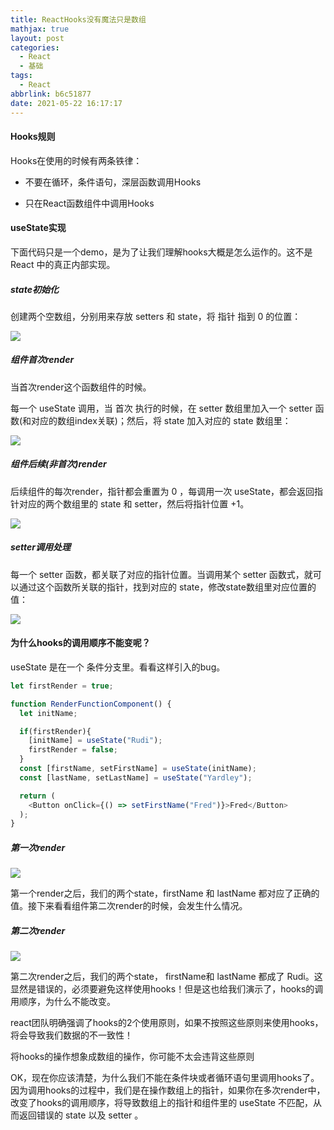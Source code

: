 ```yaml
---
title: ReactHooks没有魔法只是数组
mathjax: true
layout: post
categories:
  - React
  - 基础
tags:
  - React
abbrlink: b6c51877
date: 2021-05-22 16:17:17
---
```


#### Hooks规则

Hooks在使用的时候有两条铁律：

+ 不要在循环，条件语句，深层函数调用Hooks

+ 只在React函数组件中调用Hooks


#### useState实现

下面代码只是一个demo，是为了让我们理解hooks大概是怎么运作的。这不是 React 中的真正内部实现。

##### state初始化

创建两个空数组，分别用来存放 setters 和 state，将 指针 指到 0 的位置：

![](0001.jpg)

##### 组件首次render

当首次render这个函数组件的时候。

每一个 useState 调用，当 首次 执行的时候，在 setter 数组里加入一个 setter 函数(和对应的数组index关联)；然后，将 state 加入对应的 state 数组里：

![](0002.jpg)

##### 组件后续(非首次)render

后续组件的每次render，指针都会重置为 0 ，每调用一次 useState，都会返回指针对应的两个数组里的 state 和 setter，然后将指针位置 +1。

![](0003.jpg)

##### setter调用处理

每一个 setter 函数，都关联了对应的指针位置。当调用某个 setter 函数式，就可以通过这个函数所关联的指针，找到对应的 state，修改state数组里对应位置的值：

![](0004.jpg)

#### 为什么hooks的调用顺序不能变呢？

useState 是在一个 条件分支里。看看这样引入的bug。

```javascript
let firstRender = true;

function RenderFunctionComponent() {
  let initName;

  if(firstRender){
    [initName] = useState("Rudi");
    firstRender = false;
  }
  const [firstName, setFirstName] = useState(initName);
  const [lastName, setLastName] = useState("Yardley");

  return (
    <Button onClick={() => setFirstName("Fred")}>Fred</Button>
  );
}
```

##### 第一次render

![](0005.jpg)

第一个render之后，我们的两个state，firstName 和 lastName 都对应了正确的值。接下来看看组件第二次render的时候，会发生什么情况。


##### 第二次render

![](0006.jpg)

第二次render之后，我们的两个state， firstName和 lastName 都成了 Rudi。这显然是错误的，必须要避免这样使用hooks！但是这也给我们演示了，hooks的调用顺序，为什么不能改变。

react团队明确强调了hooks的2个使用原则，如果不按照这些原则来使用hooks，将会导致我们数据的不一致性！

将hooks的操作想象成数组的操作，你可能不太会违背这些原则

OK，现在你应该清楚，为什么我们不能在条件块或者循环语句里调用hooks了。因为调用hooks的过程中，我们是在操作数组上的指针，如果你在多次render中，改变了hooks的调用顺序，将导致数组上的指针和组件里的 useState 不匹配，从而返回错误的 state 以及 setter 。
